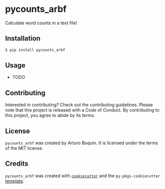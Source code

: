 # pycounts_arbf

Calculate word counts in a text file!

## Installation

```bash
$ pip install pycounts_arbf
```

## Usage

- TODO

## Contributing

Interested in contributing? Check out the contributing guidelines. Please note that this project is released with a Code of Conduct. By contributing to this project, you agree to abide by its terms.

## License

`pycounts_arbf` was created by Arturo Boquin. It is licensed under the terms of the MIT license.

## Credits

`pycounts_arbf` was created with [`cookiecutter`](https://cookiecutter.readthedocs.io/en/latest/) and the `py-pkgs-cookiecutter` [template](https://github.com/py-pkgs/py-pkgs-cookiecutter).
